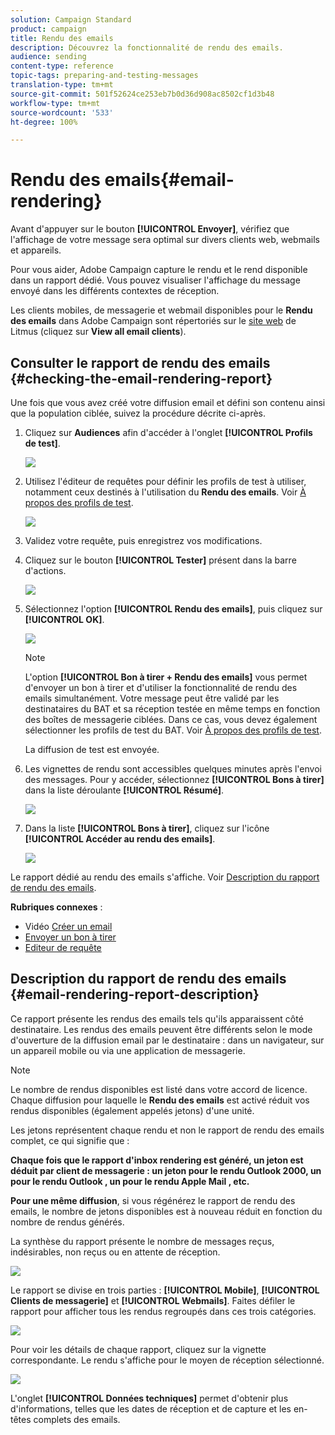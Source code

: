 ```yaml
---
solution: Campaign Standard
product: campaign
title: Rendu des emails
description: Découvrez la fonctionnalité de rendu des emails.
audience: sending
content-type: reference
topic-tags: preparing-and-testing-messages
translation-type: tm+mt
source-git-commit: 501f52624ce253eb7b0d36d908ac8502cf1d3b48
workflow-type: tm+mt
source-wordcount: '533'
ht-degree: 100%

---
```



# Rendu des emails{#email-rendering}

Avant d&#39;appuyer sur le bouton **[!UICONTROL Envoyer]**, vérifiez que l&#39;affichage de votre message sera optimal sur divers clients web, webmails et appareils.

Pour vous aider, Adobe Campaign capture le rendu et le rend disponible dans un rapport dédié. Vous pouvez visualiser l&#39;affichage du message envoyé dans les différents contextes de réception.

Les clients mobiles, de messagerie et webmail disponibles pour le **Rendu des emails** dans Adobe Campaign sont répertoriés sur le [site web](https://litmus.com/email-testing) de Litmus (cliquez sur **View all email clients**).

## Consulter le rapport de rendu des emails {#checking-the-email-rendering-report}

Une fois que vous avez créé votre diffusion email et défini son contenu ainsi que la population ciblée, suivez la procédure décrite ci-après.

1. Cliquez sur **Audiences** afin d&#39;accéder à l&#39;onglet **[!UICONTROL Profils de test]**.

   ![](assets/email_rendering_05.png)

1. Utilisez l&#39;éditeur de requêtes pour définir les profils de test à utiliser, notamment ceux destinés à l&#39;utilisation du **Rendu des emails**. Voir [À propos des profils de test](../../audiences/using/managing-test-profiles.md).

   ![](assets/email_rendering_06.png)

1. Validez votre requête, puis enregistrez vos modifications.
1. Cliquez sur le bouton **[!UICONTROL Tester]** présent dans la barre d&#39;actions.

   ![](assets/email_rendering_07.png)

1. Sélectionnez l&#39;option **[!UICONTROL Rendu des emails]**, puis cliquez sur **[!UICONTROL OK]**.

   ![](assets/email_rendering_08.png)

   >[!NOTE]
   >
   >L&#39;option **[!UICONTROL Bon à tirer + Rendu des emails]** vous permet d&#39;envoyer un bon à tirer et d&#39;utiliser la fonctionnalité de rendu des emails simultanément. Votre message peut être validé par les destinataires du BAT et sa réception testée en même temps en fonction des boîtes de messagerie ciblées. Dans ce cas, vous devez également sélectionner les profils de test du BAT. Voir [À propos des profils de test](../../audiences/using/managing-test-profiles.md).

   La diffusion de test est envoyée.

1. Les vignettes de rendu sont accessibles quelques minutes après l&#39;envoi des messages. Pour y accéder, sélectionnez **[!UICONTROL Bons à tirer]** dans la liste déroulante **[!UICONTROL Résumé]**.

   ![](assets/email_rendering_03.png)

1. Dans la liste **[!UICONTROL Bons à tirer]**, cliquez sur l&#39;icône **[!UICONTROL Accéder au rendu des emails]**.

   ![](assets/email_rendering_04.png)

Le rapport dédié au rendu des emails s&#39;affiche. Voir [Description du rapport de rendu des emails](#email-rendering-report-description).

**Rubriques connexes** :

* Vidéo [Créer un email](../../channels/using/creating-an-email.md) 
* [Envoyer un bon à tirer](../../sending/using/sending-proofs.md)
* [Editeur de requête](../../automating/using/editing-queries.md#about-query-editor)

## Description du rapport de rendu des emails     {#email-rendering-report-description}

Ce rapport présente les rendus des emails tels qu&#39;ils apparaissent côté destinataire. Les rendus des emails peuvent être différents selon le mode d&#39;ouverture de la diffusion email par le destinataire : dans un navigateur, sur un appareil mobile ou via une application de messagerie.

>[!NOTE]
>
>Le nombre de rendus disponibles est listé dans votre accord de licence. Chaque diffusion pour laquelle le **Rendu des emails** est activé réduit vos rendus disponibles (également appelés jetons) d&#39;une unité.
>
>Les jetons représentent chaque rendu et non le rapport de rendu des emails complet, ce qui signifie que :
>
>**Chaque fois que le rapport d&#39;inbox rendering est généré, un jeton est déduit par client de messagerie : un jeton pour le rendu Outlook 2000, un pour le rendu Outlook , un pour le rendu Apple Mail , etc.**
>
>**Pour une même diffusion**, si vous régénérez le rapport de rendu des emails, le nombre de jetons disponibles est à nouveau réduit en fonction du nombre de rendus générés.


La synthèse du rapport présente le nombre de messages reçus, indésirables, non reçus ou en attente de réception.

![](assets/inbox_rendering_report.png)

Le rapport se divise en trois parties : **[!UICONTROL Mobile]**, **[!UICONTROL Clients de messagerie]** et **[!UICONTROL Webmails]**. Faites défiler le rapport pour afficher tous les rendus regroupés dans ces trois catégories.

![](assets/inbox_rendering_report_3.png)

Pour voir les détails de chaque rapport, cliquez sur la vignette correspondante. Le rendu s&#39;affiche pour le moyen de réception sélectionné.

![](assets/inbox_rendering_report_2.png)

L&#39;onglet **[!UICONTROL Données techniques]** permet d&#39;obtenir plus d&#39;informations, telles que les dates de réception et de capture et les en-têtes complets des emails.
